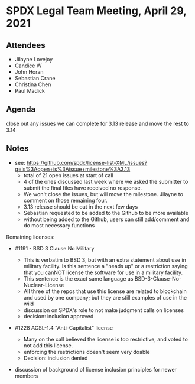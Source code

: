 # SPDX Legal Team Meeting, April 29, 2021

## Attendees
* Jilayne Lovejoy
* Candice W
* John Horan
* Sebastian Crane
* Christina Chen
* Paul Madick

## Agenda

close out any issues we can complete for 3.13 release and move the rest to 3.14

## Notes
* see: https://github.com/spdx/license-list-XML/issues?q=is%3Aopen+is%3Aissue+milestone%3A3.13
  * total of 21 open issues at start of call
  * 4 of the ones discussed last week where we asked the submitter to submit the final files have received no response.
  * We won't close the issues, but will move the milestone. Jilayne to comment on those remaining four.
  * 3.13 release should be out in the next few days
  * Sebastian requested to be added to the Github to be more available
  * without being added to the Github, users can still add/comment and do most necessary functions

Remaining licenses:
* #1191 - BSD 3 Clause No Military
  * This is verbatim to BSD 3, but with an extra statement about use in military facility. Is this sentence a "heads up" or a restriction saying that you canNOT license the software for use in a military facility.
  * This sentence is the exact same language as BSD-3-Clause-No-Nuclear-License
  * All three of the repos that use this license are related to blockchain and used by one company; but they are still examples of use in the wild
  * discussion on SPDX's role to not make judgment calls on licenses
  * decision: inclusion approved

* #1228 ACSL-1.4 "Anti-Capitalist" license
  * Many on the call believed the license is too restrictive, and voted to not add this license.
  * enforcing the restrictions doesn't seem very doable
  * Decision: inclusion denied

* discussion of background of license inclusion principles for newer members
